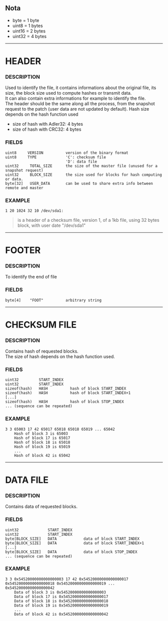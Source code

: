 ## Nota
- byte    = 1 byte
- uint8   = 1 bytes
- uint16  = 2 bytes
- uint32  = 4 bytes 

---

# HEADER  

### DESCRIPTION
Used to identify the file, it contains informations about the original file, its size, the block size used to compute hashes or transmit data.  
It can also contain extra informations for example to identify the file.  
The header should be the same along all the process, from the snapshot request to the patch (user data are not updated by default).
Hash size depends on the hash function used
* size of hash with Adler32: 4 bytes 
* size of hash with CRC32: 4 bytes

### FIELDS
    uint8     VERSION          version of the binary format
    uint8     TYPE             'C': checksum file
                               'D': data file
    uint32     TOTAL_SIZE      the size of the master file (unused for a snapshot request)
    uint32     BLOCK_SIZE      the size used for blocks for hash computing or data.
    byte[32]   USER_DATA       can be used to share extra info between remote and master
    
### EXAMPLE
    1 20 1024 32 10 /dev/sda1: 
> is a header of a checksum file, version 1, of a 1kb file, using 32 bytes block, with user date "/dev/sda1"

--- 

# FOOTER  

### DESCRIPTION
To identify the end of file

### FIELDS
    byte[4]    "FOOT"          arbitrary string

---

# CHECKSUM FILE 

### DESCRIPTION
Contains hash of requested blocks.  
The size of hash depends on the hash function used.

### FIELDS
    uint32         START_INDEX
    uint32         START_INDEX 
    sizeof(hash)   HASH          hash of block START_INDEX
    sizeof(hash)   HASH          hash of block START_INDEX+1
    [...]
    sizeof(hash)   HASH          hash of block STOP_INDEX
    ... (sequence can be repeated)
    
### EXAMPLE
    3 3 65003 17 42 65017 65018 65018 65019 ... 65042
        Hash of block 3 is 65003
        Hash of block 17 is 65017
        Hash of block 18 is 65018
        Hash of block 19 is 65019
        ...
        Hash of block 42 is 65042

---

# DATA FILE

### DESCRIPTION
Contains data of requested blocks.

### FIELDS
    uint32             START_INDEX
    uint32             START_INDEX
    byte[BLOCK_SIZE]   DATA            data of block START_INDEX
    byte[BLOCK_SIZE]   DATA            data of block START_INDEX+1
    [...]
    byte[BLOCK_SIZE]   DATA            data of block STOP_INDEX
    ... (sequence can be repeated)
    
### EXAMPLE
    3 3 0x54520000000000000003 17 42 0x54520000000000000017 0x54520000000000000018 0x54520000000000000019 ... 0x54520000000000000042
        Data of block 3 is 0x54520000000000000003
        Data of block 17 is 0x54520000000000000017
        Data of block 18 is 0x54520000000000000018
        Data of block 19 is 0x54520000000000000019
        ...
        Data of block 42 is 0x54520000000000000042

